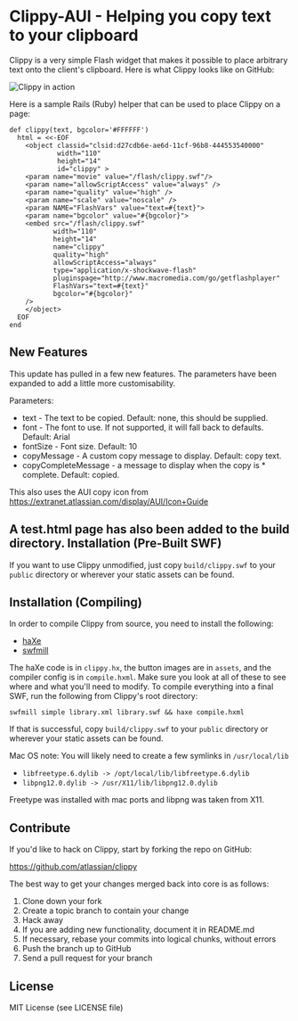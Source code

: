 Clippy-AUI - Helping you copy text to your clipboard
================================================

Clippy is a very simple Flash widget that makes it possible to place arbitrary
text onto the client's clipboard. Here is what Clippy looks like on GitHub:

![Clippy in action](http://img.skitch.com/20090213-cjiawnwig8udf5a6qf1c45cne8.png)

Here is a sample Rails (Ruby) helper that can be used to place Clippy on a
page:

    def clippy(text, bgcolor='#FFFFFF')
      html = <<-EOF
        <object classid="clsid:d27cdb6e-ae6d-11cf-96b8-444553540000"
                width="110"
                height="14"
                id="clippy" >
        <param name="movie" value="/flash/clippy.swf"/>
        <param name="allowScriptAccess" value="always" />
        <param name="quality" value="high" />
        <param name="scale" value="noscale" />
        <param NAME="FlashVars" value="text=#{text}">
        <param name="bgcolor" value="#{bgcolor}">
        <embed src="/flash/clippy.swf"
               width="110"
               height="14"
               name="clippy"
               quality="high"
               allowScriptAccess="always"
               type="application/x-shockwave-flash"
               pluginspage="http://www.macromedia.com/go/getflashplayer"
               FlashVars="text=#{text}"
               bgcolor="#{bgcolor}"
        />
        </object>
      EOF
    end

New Features
------------
This update has pulled in a few new features. 
The parameters have been expanded to add a little more customisability.

Parameters:

* text - The text to be copied.  Default: none, this should be supplied.
* font - The font to use.  If not supported, it will fall back to defaults.  Default: Arial
* fontSize - Font size.  Default: 10
* copyMessage - A custom copy message to display. Default: copy text.
* copyCompleteMessage - a message to display when the copy is * complete. Default: copied.

This also uses the AUI copy icon from https://extranet.atlassian.com/display/AUI/Icon+Guide   

A test.html page has also been added to the build directory.
Installation (Pre-Built SWF)
---------------------------

If you want to use Clippy unmodified, just copy `build/clippy.swf` to your
`public` directory or wherever your static assets can be found.

Installation (Compiling)
------------------------

In order to compile Clippy from source, you need to install the following:

* [haXe](http://haxe.org/)
* [swfmill](http://swfmill.org/)

The haXe code is in `clippy.hx`, the button images are in `assets`, and the
compiler config is in `compile.hxml`. Make sure you look at all of these to
see where and what you'll need to modify. To compile everything into a final
SWF, run the following from Clippy's root directory:

    swfmill simple library.xml library.swf && haxe compile.hxml

If that is successful, copy `build/clippy.swf` to your `public` directory or wherever your static assets can be found.

Mac OS note:
You will likely need to create a few symlinks in `/usr/local/lib`

* `libfreetype.6.dylib -> /opt/local/lib/libfreetype.6.dylib`
* `libpng12.0.dylib -> /usr/X11/lib/libpng12.0.dylib`

Freetype was installed with mac ports and libpng was taken from X11.


Contribute
----------

If you'd like to hack on Clippy, start by forking the repo on GitHub:

https://github.com/atlassian/clippy

The best way to get your changes merged back into core is as follows:

1. Clone down your fork
1. Create a topic branch to contain your change
1. Hack away
1. If you are adding new functionality, document it in README.md
1. If necessary, rebase your commits into logical chunks, without errors
1. Push the branch up to GitHub
1. Send a pull request for your branch

License
-------

MIT License (see LICENSE file)